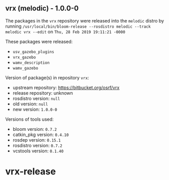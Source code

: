 ## vrx (melodic) - 1.0.0-0

The packages in the `vrx` repository were released into the `melodic` distro by running `/usr/local/bin/bloom-release --rosdistro melodic --track melodic vrx --edit` on `Thu, 28 Feb 2019 19:11:21 -0000`

These packages were released:
- `usv_gazebo_plugins`
- `vrx_gazebo`
- `wamv_description`
- `wamv_gazebo`

Version of package(s) in repository `vrx`:

- upstream repository: https://bitbucket.org/osrf/vrx
- release repository: unknown
- rosdistro version: `null`
- old version: `null`
- new version: `1.0.0-0`

Versions of tools used:

- bloom version: `0.7.2`
- catkin_pkg version: `0.4.10`
- rosdep version: `0.15.1`
- rosdistro version: `0.7.2`
- vcstools version: `0.1.40`


# vrx-release